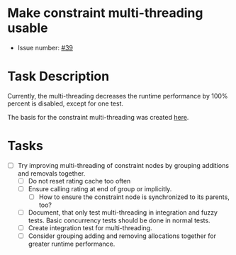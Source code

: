 # Make constraint multi-threading usable
* Issue number: [\#39](https://codeberg.org/splitcells-net/net.splitcells.network.community/issues/39)
# Task Description
Currently, the multi-threading decreases the runtime performance by 100% percent is disabled,
except for one test.

The basis for the constraint multi-threading was created [here](../projects/2024-08-22-sigma-grind-of-24th-of-august-2024.md).
# Tasks
* [ ] Try improving multi-threading of constraint nodes by grouping additions and removals together.
    * [ ] Do not reset rating cache too often
    * [ ] Ensure calling rating at end of group or implicitly.
        * [ ] How to ensure the constraint node is synchronized to its parents, too?
    * [ ] Document, that only test multi-threading in integration and fuzzy tests. Basic concurrency tests should be done in normal tests.
    * [ ] Create integration test for multi-threading.
    * [ ] Consider grouping adding and removing allocations together for greater runtime performance.